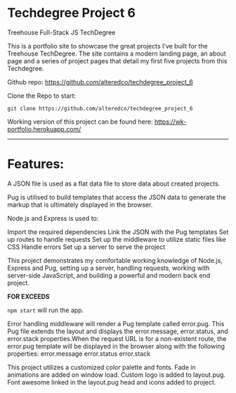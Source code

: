 # Techdegree Project 6
Treehouse Full-Stack JS TechDegree

This is a portfolio site to showcase the great projects I've built for the Treehouse TechDegree. The site contains a modern landing page, an about page and a series of project pages that detail my first five projects from this Techdegree.

Github repo: https://github.com/alteredco/techdegree_project_6

Clone the Repo to start: 
```
git clone https://github.com/alteredco/techdegree_project_6
```

Working version of this project can be found here: https://wk-portfolio.herokuapp.com/
_____________
# Features:

A JSON file is used as a flat data file to store data about created projects.

Pug is utilised to build templates that access the JSON data to generate the markup that is ultimately displayed in the browser.

Node.js and Express is used to:

Import the required dependencies
Link the JSON with the Pug templates
Set up routes to handle requests
Set up the middleware to utilize static files like CSS
Handle errors
Set up a server to serve the project

This project demonstrates my comfortable working knowledge of Node.js, Express and Pug, setting up a server, handling requests, working with server-side JavaScript, and building a powerful and modern back end project. 

**FOR EXCEEDS**


 ```npm start``` will run the app.

Error handling middleware will render a Pug template called error.pug. This Pug file extends the layout and displays the error.message, error.status, and error.stack properties.When the request URL is for a non-existent route, the error.pug template will be displayed in the browser along with the following properties:
error.message
error.status
error.stack

This project utilizes a customized color palette and fonts.
Fade in animations are added on window load.
Custom logo is added to layout.pug.
Font awesome linked in the layout.pug head and icons added to project.



